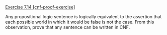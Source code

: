 [Exercise 7.14 \[cnf-proof-exercise\]](7-14/)

Any propositional logic sentence is logically
equivalent to the assertion that each possible world in which it would
be false is not the case. From this observation, prove that any sentence
can be written in CNF.
